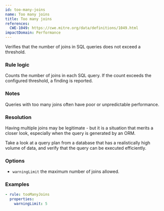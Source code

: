 ```yaml
---
id: too-many-joins
name: Too many joins
title: Too many joins
references:
  CWE-1049: https://cwe.mitre.org/data/definitions/1049.html
impactDomain: Performance
---
```


Verifies that the number of joins in SQL queries does not exceed a threshold.

### Rule logic

Counts the number of joins in each SQL query. If the count exceeds the configured threshold, a
finding is reported.

### Notes

Queries with too many joins often have poor or unpredictable performance.

### Resolution

Having multiple joins may be legitimate - but it is a situation that merits a closer look,
especially when the query is generated by an ORM.

Take a look at a query plan from a database that has a realistically high volume of data, and verify
that the query can be executed efficiently.

### Options

- `warningLimit` the maximum number of joins allowed.

### Examples

```yaml
- rule: tooManyJoins
  properties:
    warningLimit: 5
```
